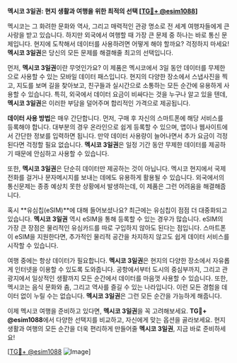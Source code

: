 **멕시코 3일권: 현지 생활과 여행을 위한 최적의 선택 [[TG💪+ @esim1088](https://t.me/s/esim1088)]**

멕시코는 그 화려한 문화와 역사, 그리고 매력적인 관광 명소로 전 세계 여행자들에게 큰 사랑을 받고 있습니다. 하지만 외국에서 여행할 때 가장 큰 문제 중 하나는 바로 통신 문제입니다. 현지에 도착해서 데이터를 사용하려면 어떻게 해야 할까요? 걱정하지 마세요! **멕시코 3일권**은 당신의 모든 문제를 해결해줄 최고의 선택입니다.

먼저, **멕시코 3일권**이란 무엇인가요? 이 제품은 멕시코에서 3일 동안 데이터를 무제한으로 사용할 수 있는 모바일 데이터 패스입니다. 현지의 다양한 장소에서 스냅사진을 찍고, 지도를 보며 길을 찾아보고, 친구들과 실시간으로 소통하는 모든 순간에 유용하게 사용할 수 있습니다. 특히, 외국에서 데이터 요금이 비싸다는 것을 누구나 알고 있을 텐데, **멕시코 3일권**은 이러한 부담을 덜어주며 합리적인 가격으로 제공됩니다.

**데이터 사용 방법**은 매우 간단합니다. 먼저, 구매 후 자신의 스마트폰에 해당 서비스를 등록해야 합니다. 대부분의 경우 온라인으로 쉽게 등록할 수 있으며, 앱이나 웹사이트에서 간단한 정보를 입력하면 됩니다. 만약 데이터 사용량이 늘어나면서 추가 요금이 걱정된다면 걱정할 필요 없습니다. **멕시코 3일권**은 일정 기간 동안 무제한 데이터를 제공하기 때문에 안심하고 사용할 수 있습니다.

또한, **멕시코 3일권**은 단순히 데이터만 제공하는 것이 아닙니다. 멕시코 현지에서 국제전화를 걸거나 문자메시지를 보내는 데에도 유용하게 활용될 수 있습니다. 외국에서의 통신문제는 종종 예상치 못한 상황에서 발생하는데, 이 제품은 그런 어려움을 해결해줍니다.

혹시 **유심칩(eSIM)**에 대해 들어보셨나요? 최근에는 유심칩이 점점 더 대중화되고 있습니다. **멕시코 3일권** 역시 eSIM을 통해 등록할 수 있는 경우가 많습니다. eSIM의 가장 큰 장점은 물리적인 유심카드를 따로 구입하지 않아도 된다는 점입니다. 스마트폰이 eSIM을 지원한다면, 추가적인 물리적 공간을 차지하지 않고도 쉽게 데이터 서비스를 시작할 수 있습니다.

여행 중에는 항상 데이터가 필요합니다. **멕시코 3일권**은 현지의 다양한 장소에서 자유롭게 인터넷을 이용할 수 있도록 도와줍니다. 공항에서부터 도시의 중심부까지, 그리고 관광지에서 일상적인 생활까지 모든 순간에서 데이터를 마음껏 사용할 수 있습니다. 또한, 멕시코는 음식 문화와 춤, 그리고 역사를 즐길 수 있는 나라입니다. 이런 모든 경험을 데이터 없이 누릴 수는 없습니다. **멕시코 3일권**은 그런 모든 순간을 가능하게 해줍니다.

이제 멕시코 여행을 준비하고 있다면, **멕시코 3일권**을 꼭 고려해보세요. **TG💪+ @esim1088**에서 다양한 선택지를 비교하고, 자신에게 맞는 옵션을 골라보세요. 현지 생활과 여행의 모든 순간을 더욱 편리하게 만들어줄 **멕시코 3일권**, 지금 바로 준비하세요!

[[TG💪+ @esim1088](https://t.me/s/esim1088) ![Image](https://i.postimg.cc/Y0z9fWf4/image.png)]